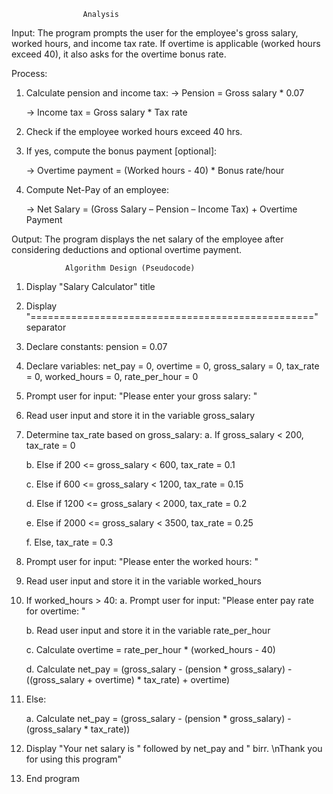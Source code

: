                     Analysis

Input:
The program prompts the user for the employee's gross salary, worked hours, and income tax rate. If overtime is applicable (worked hours exceed 40), it also asks for the overtime bonus rate.

Process:
1. Calculate pension and income tax:
   -> Pension = Gross salary * 0.07

    -> Income tax = Gross salary * Tax rate
3. Check if the employee worked hours exceed 40 hrs.
4. If yes, compute the bonus payment [optional]:

   -> Overtime payment = (Worked hours - 40) * Bonus rate/hour
6. Compute Net-Pay of an employee:

   -> Net Salary = (Gross Salary – Pension – Income Tax) + Overtime Payment

Output:
The program displays the net salary of the employee after considering deductions and optional overtime payment.

                Algorithm Design (Pseudocode)
1. Display "Salary Calculator" title
2. Display "=================================================" separator
3. Declare constants: pension = 0.07
4. Declare variables: net_pay = 0, overtime = 0, gross_salary = 0, tax_rate = 0, worked_hours = 0, rate_per_hour = 0
5. Prompt user for input: "Please enter your gross salary: "
6. Read user input and store it in the variable gross_salary
7. Determine tax_rate based on gross_salary:
   a. If gross_salary < 200, tax_rate = 0

   b. Else if 200 <= gross_salary < 600, tax_rate = 0.1

   c. Else if 600 <= gross_salary < 1200, tax_rate = 0.15

   d. Else if 1200 <= gross_salary < 2000, tax_rate = 0.2

   e. Else if 2000 <= gross_salary < 3500, tax_rate = 0.25

   f. Else, tax_rate = 0.3
9. Prompt user for input: "Please enter the worked hours: "
10. Read user input and store it in the variable worked_hours
11. If worked_hours > 40:
    a. Prompt user for input: "Please enter pay rate for overtime: "

    b. Read user input and store it in the variable rate_per_hour

    c. Calculate overtime = rate_per_hour * (worked_hours - 40)

    d. Calculate net_pay = (gross_salary - (pension * gross_salary) - ((gross_salary + overtime) * tax_rate) + overtime)
13. Else:

    a. Calculate net_pay = (gross_salary - (pension * gross_salary) - (gross_salary * tax_rate))
15. Display "Your net salary is " followed by net_pay and " birr. \nThank you for using this program"
16. End program
